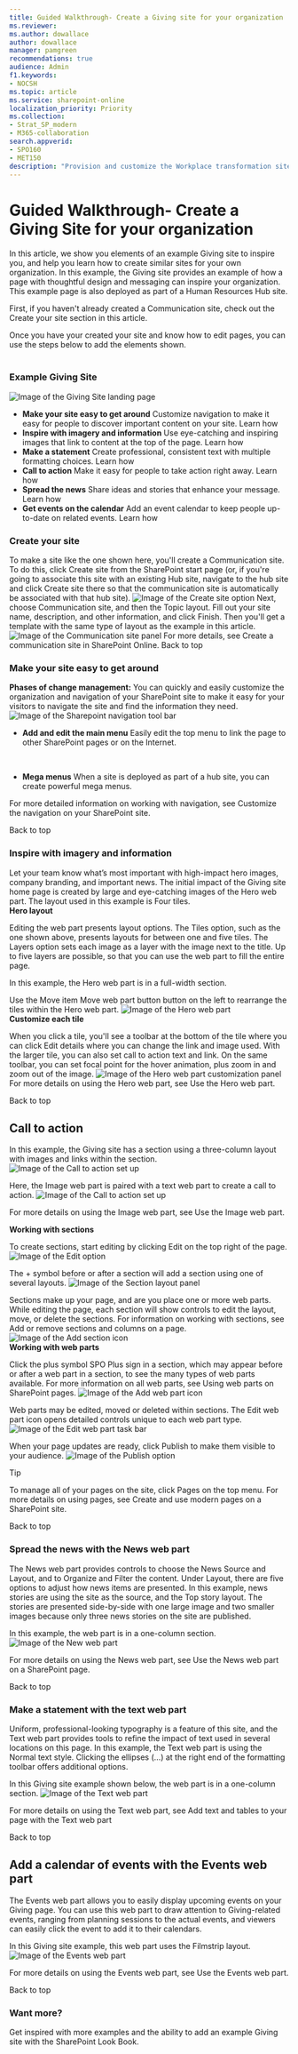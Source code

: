 ```yaml
---
title: Guided Walkthrough- Create a Giving site for your organization
ms.reviewer: 
ms.author: dowallace
author: dowallace
manager: pamgreen
recommendations: true
audience: Admin
f1.keywords:
- NOCSH
ms.topic: article
ms.service: sharepoint-online
localization_priority: Priority
ms.collection:  
- Strat_SP_modern
- M365-collaboration
search.appverid:
- SPO160
- MET150
description: "Provision and customize the Workplace transformation site"
---
```


# Guided Walkthrough- Create a Giving Site for your organization

In this article, we show you elements of an example Giving site to inspire you, and help you learn how to create similar sites for your own organization. In this example, the Giving site provides an example of how a page with thoughtful design and messaging can inspire your organization. This example page is also deployed as part of a Human Resources Hub site.

First, if you haven't already created a Communication site, check out the Create your site section in this article.  

Once you have your created your site and know how to edit pages, you can use the steps below to add the elements shown.
<br>
<br>

### Example Giving Site

   ![Image of the Giving Site landing page](media/Example-giving-site.png)

-	**Make your site easy to get around** Customize navigation to make it easy for people to discover important content on your site. Learn how
-	**Inspire with imagery and information** Use eye-catching and inspiring images that link to content at the top of the page. Learn how
-	**Make a statement** Create professional, consistent text with multiple formatting choices. Learn how
-	**Call to action** Make it easy for people to take action right away. Learn how
-	**Spread the news** Share ideas and stories that enhance your message. Learn how
-	**Get events on the calendar** Add an event calendar to keep people up-to-date on related events.  Learn how

 

### Create your site
To make a site like the one shown here, you'll create a Communication site. To do this, click Create site from the SharePoint start page (or, if you're going to associate this site with an existing Hub site, navigate to the hub site and click Create site there so that the communication site is automatically be associated with that hub site).
   ![Image of the Create site option](media/Create-Site-Screenshot.png)
Next, choose Communication site, and then the Topic layout. Fill out your site name, description, and other information, and click Finish. Then you'll get a template with the same type of layout as the example in this article.
   ![Image of the Communication site panel](media/Communication-site.jpg)
For more details, see Create a communication site in SharePoint Online.
Back to top


### Make your site easy to get around

**Phases of change management:**
You can quickly and easily customize the organization and navigation of your SharePoint site to make it easy for your visitors to navigate the site and find the information they need.
   ![Image of the Sharepoint navigation tool bar](media/Sharepoint-navigation-tool-bar.png)
<br>
- **Add and edit the main menu** Easily edit the top menu to link the page to other SharePoint pages or on the Internet.
<br>

- **Mega menus**  When a site is deployed as part of a hub site, you can create powerful mega menus.

For more detailed information on working with navigation, see Customize the navigation on your SharePoint site.

Back to top

### Inspire with imagery and information
Let your team know what’s most important with high-impact hero images, company branding, and important news. The initial impact of the Giving site home page is created by large and eye-catching images of the Hero web part. The layout used in this example is Four tiles.
<br>
**Hero layout**

Editing the web part presents layout options. The Tiles option, such as the one shown above, presents layouts for between one and five tiles. The Layers option sets each image as a layer with the image next to the title. Up to five layers are possible, so that you can use the web part to fill the entire page.

In this example, the Hero web part is in a full-width section.

Use the Move item Move web part button button on the left to rearrange the tiles within the Hero web part.
   ![Image of the Hero web part](media/Hero-web-part-screenshot.png)
<br>
**Customize each tile**

When you click a tile, you'll see a toolbar at the bottom of the tile where you can click Edit details where you can change the link and image used. With the larger tile, you can also set call to action text and link. On the same toolbar, you can set focal point for the hover animation, plus zoom in and zoom out of the image.
   ![Image of the Hero web part customization panel](media/Hero-web-part-customization-screenshot.png)
For more details on using the Hero web part, see Use the Hero web part.

Back to top

## Call to action
In this example, the Giving site has a section using a three-column layout with images and links within the section.
   ![Image of the Call to action set up](media/Call-to-action-1.png)

Here, the Image web part is paired with a text web part to create a call to action.
   ![Image of the Call to action set up](media/call-to-action-2.png)

For more details on using the Image web part, see Use the Image web part.

**Working with sections**

To create sections, start editing by clicking Edit on the top right of the page.
   ![Image of the Edit option](media/Edit-working-with-sections.png)

The + symbol before or after a section will add a section using one of several layouts.
   ![Image of the Section layout panel](media/Section-Layout-Working-with-sections.png)

Sections make up your page, and are you place one or more web parts. While editing the page, each section will show controls to edit the layout, move, or delete the sections. For information on working with sections, see Add or remove sections and columns on a page.
   ![Image of the Add section icon](media/Plus-Working-with-sections.png)
<br>
**Working with web parts**

Click the plus symbol SPO Plus sign in a section, which may appear before or after a web part in a section, to see the many types of web parts available. For more information on all web parts, see Using web parts on SharePoint pages.
   ![Image of the Add web part icon](media/working-with-web-parts-1.png)

Web parts may be edited, moved or deleted within sections. The Edit web part icon opens detailed controls unique to each web part type.
   ![Image of the Edit web part task bar](media/Edit-working-with-web-parts.png)

When your page updates are ready, click Publish to make them visible to your audience.
   ![Image of the Publish option](media/Your-page-has-been-saved-publish.png)
> [!TIP]
To manage all of your pages on the site, click Pages on the top menu.
For more details on using pages, see Create and use modern pages on a SharePoint site.

Back to top

### Spread the news with the News web part

The News web part provides controls to choose the News Source and Layout, and to Organize and Filter the content. Under Layout, there are five options to adjust how news items are presented. In this example, news stories are using the site as the source, and the Top story layout. The stories are presented side-by-side with one large image and two smaller images because only three news stories on the site are published.

In this example, the web part is in a one-column section.
   ![Image of the New web part](media/News-web-part-screenshot.png)

For more details on using the News web part, see Use the News web part on a SharePoint page.

Back to top


### Make a statement with the text web part
Uniform, professional-looking typography is a feature of this site, and the Text web part provides tools to refine the impact of text used in several locations on this page. In this example, the Text web part is using the Normal text style. Clicking the ellipses (…) at the right end of the formatting toolbar offers additional options.

In this Giving site example shown below, the web part is in a one-column section.
   ![Image of the Text web part](media/text-web-part.png)

For more details on using the Text web part, see Add text and tables to your page with the Text web part

Back to top


## Add a calendar of events with the Events web part
The Events web part allows you to easily display upcoming events on your Giving page. You can use this web part to draw attention to Giving-related events, ranging from planning sessions to the actual events, and viewers can easily click the event to add it to their calendars.

In this Giving site example, this web part uses the Filmstrip layout.
  ![Image of the Events web part](media/events-web-part.png)

For more details on using the Events web part, see Use the Events web part.

Back to top

### Want more?
Get inspired with more examples and the ability to add an example Giving site with the SharePoint Look Book.
